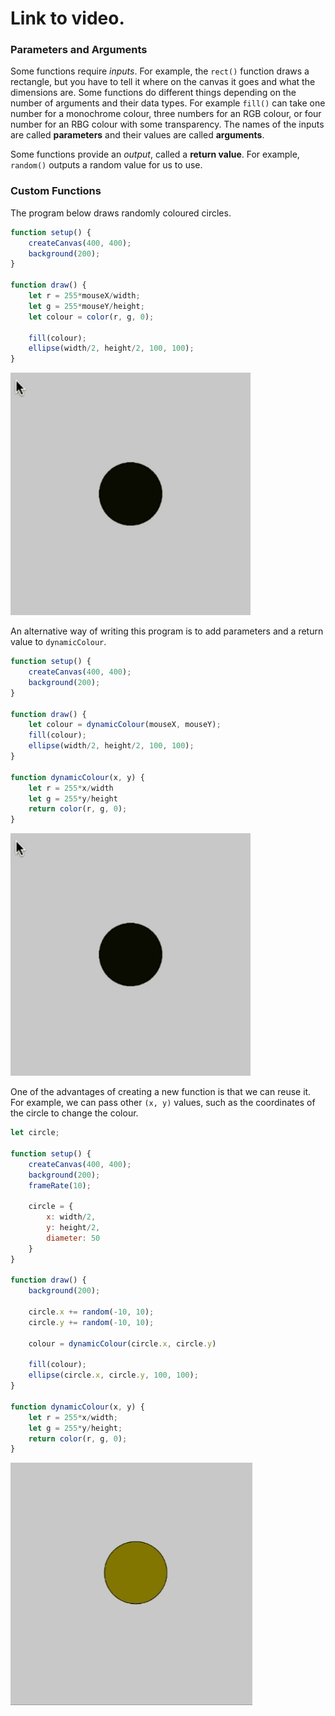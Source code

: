 # Link to video.

### Parameters and Arguments

Some functions require *inputs*. For example, the `rect()` function draws a rectangle, but you have to tell it where on the canvas it goes and what the dimensions are. Some functions do different things depending on the number of arguments and their data types. For example `fill()` can take one number for a monochrome colour, three numbers for an RGB colour, or four number for an RBG colour with some transparency. The names of the inputs are called **parameters** and their values are called **arguments**. 

Some functions provide an *output*, called a **return value**. For example, `random()` outputs a random value for us to use.

### Custom Functions

The program below draws randomly coloured circles.

```js
function setup() {
    createCanvas(400, 400);
    background(200);
}

function draw() {
    let r = 255*mouseX/width;
    let g = 255*mouseY/height;
    let colour = color(r, g, 0);
    
    fill(colour);
    ellipse(width/2, height/2, 100, 100);
}
```

![](../../Images/dynamic_colour_1.gif)

An alternative way of writing this program is to add parameters and a return value to `dynamicColour`.

```js
function setup() {
    createCanvas(400, 400);
    background(200);
}

function draw() {
    let colour = dynamicColour(mouseX, mouseY);
    fill(colour);
    ellipse(width/2, height/2, 100, 100);
}

function dynamicColour(x, y) {
    let r = 255*x/width
    let g = 255*y/height
    return color(r, g, 0);
}
```

![](../../Images/dynamic_colour_1.gif)

One of the advantages of creating a new function is that we can reuse it. For example, we can pass other `(x, y)` values, such as the coordinates of the circle to change the colour.

```js
let circle;

function setup() {
    createCanvas(400, 400);
    background(200);
    frameRate(10);
    
    circle = {
        x: width/2,
        y: height/2,
        diameter: 50
    }
}

function draw() {
    background(200);
    
    circle.x += random(-10, 10);
    circle.y += random(-10, 10);
    
    colour = dynamicColour(circle.x, circle.y)
    
    fill(colour);
    ellipse(circle.x, circle.y, 100, 100);
}

function dynamicColour(x, y) {
    let r = 255*x/width;
    let g = 255*y/height;
    return color(r, g, 0);
}
```

![](../../Images/dynamic_colour_2.gif)
